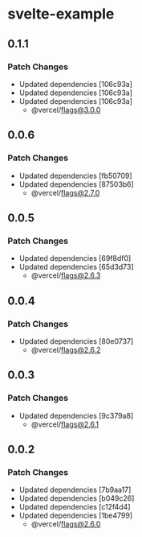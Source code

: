 # svelte-example

## 0.1.1

### Patch Changes

- Updated dependencies [106c93a]
- Updated dependencies [106c93a]
- Updated dependencies [106c93a]
  - @vercel/flags@3.0.0

## 0.0.6

### Patch Changes

- Updated dependencies [fb50709]
- Updated dependencies [87503b6]
  - @vercel/flags@2.7.0

## 0.0.5

### Patch Changes

- Updated dependencies [69f8df0]
- Updated dependencies [65d3d73]
  - @vercel/flags@2.6.3

## 0.0.4

### Patch Changes

- Updated dependencies [80e0737]
  - @vercel/flags@2.6.2

## 0.0.3

### Patch Changes

- Updated dependencies [9c379a8]
  - @vercel/flags@2.6.1

## 0.0.2

### Patch Changes

- Updated dependencies [7b9aa17]
- Updated dependencies [b049c26]
- Updated dependencies [c12f4d4]
- Updated dependencies [1be4799]
  - @vercel/flags@2.6.0
